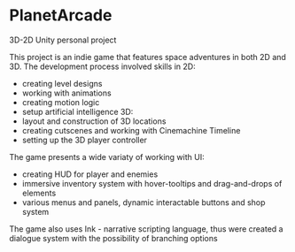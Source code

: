 # PlanetArcade
3D-2D Unity personal project

This project is an indie game that features space adventures in both 2D and 3D.
The development process involved skills in 2D:
  - creating level designs
  - working with animations 
  - creating motion logic 
  - setup artificial intelligence
3D: 
  - layout and construction of 3D locations
  - creating cutscenes and working with Cinemachine Timeline 
  - setting up the 3D player controller
 
The game presents a wide variaty of working with UI:
  - creating HUD for player and enemies
  - immersive inventory system with hover-tooltips and drag-and-drops of elements
  - various menus and panels, dynamic interactable buttons and shop system

The game also uses Ink - narrative scripting language, thus were created a dialogue system with the possibility of branching options
